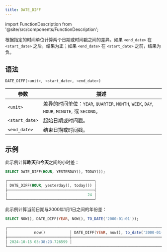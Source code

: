 ```yaml
---
title: DATE_DIFF
---
```

import FunctionDescription from '@site/src/components/FunctionDescription';

<FunctionDescription description="引入或更新: v1.2.645"/>

根据指定的时间单位计算两个日期或时间戳之间的差异。如果 `<end_date>` 在 `<start_date>` 之后，结果为正；如果 `<end_date>` 在 `<start_date>` 之前，结果为负。

## 语法

```sql
DATE_DIFF(<unit>, <start_date>, <end_date>)
```

| 参数           | 描述                                                                                                 |
|----------------|-------------------------------------------------------------------------------------------------------------|
| `<unit>`       | 差异的时间单位：`YEAR`, `QUARTER`, `MONTH`, `WEEK`, `DAY`, `HOUR`, `MINUTE`, 或 `SECOND`。 |
| `<start_date>` | 起始日期或时间戳。                                                                             |
| `<end_date>`   | 结束日期或时间戳。                                                                               |

## 示例

此示例计算**昨天**和**今天**之间的小时差：

```sql
SELECT DATE_DIFF(HOUR, YESTERDAY(), TODAY());

┌───────────────────────────────────────┐
│ DATE_DIFF(HOUR, yesterday(), today()) │
├───────────────────────────────────────┤
│                                    24 │
└───────────────────────────────────────┘
```

此示例计算当前日期与2000年1月1日之间的年份差：

```sql
SELECT NOW(), DATE_DIFF(YEAR, NOW(), TO_DATE('2000-01-01'));

┌────────────────────────────────────────────────────────────────────────────┐
│            now()           │ DATE_DIFF(YEAR, now(), to_date('2000-01-01')) │
├────────────────────────────┼───────────────────────────────────────────────┤
│ 2024-10-15 03:38:23.726599 │                                           -24 │
└────────────────────────────────────────────────────────────────────────────┘
```